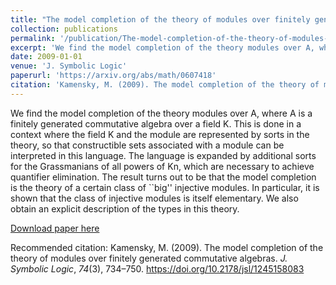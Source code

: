 ```yaml
---
title: "The model completion of the theory of modules over finitely generated commutative algebras"
collection: publications
permalink: '/publication/The-model-completion-of-the-theory-of-modules-over-finitely-generated-commutative-algebras'
excerpt: 'We find the model completion of the theory modules over A, where A is a finitely generated commutative algebra over a field K. This is done in a context where the field K and the module are represented by sorts in the theory, so that constructible sets associated with a module can be interpreted in this language. The language is expanded by additional sorts for the Grassmanians of all powers of Kn, which are necessary to achieve quantifier elimination. The result turns out to be that the model completion is the theory of a certain class of ``big'' injective modules. In particular, it is shown that the class of injective modules is itself elementary. We also obtain an explicit description of the types in this theory.'
date: 2009-01-01
venue: 'J. Symbolic Logic'
paperurl: 'https://arxiv.org/abs/math/0607418'
citation: 'Kamensky, M. (2009). The model completion of the theory of modules over finitely generated commutative algebras. <i>J. Symbolic Logic</i>, <i>74</i>(3), 734–750. https://doi.org/10.2178/jsl/1245158083'
---
```

We find the model completion of the theory modules over A, where A is a finitely generated commutative algebra over a field K. This is done in a context where the field K and the module are represented by sorts in the theory, so that constructible sets associated with a module can be interpreted in this language. The language is expanded by additional sorts for the Grassmanians of all powers of Kn, which are necessary to achieve quantifier elimination. The result turns out to be that the model completion is the theory of a certain class of ``big&#39;&#39; injective modules. In particular, it is shown that the class of injective modules is itself elementary. We also obtain an explicit description of the types in this theory.

[Download paper here](https://arxiv.org/abs/math/0607418)

Recommended citation: Kamensky, M. (2009). The model completion of the theory of modules over finitely generated commutative algebras. <i>J. Symbolic Logic</i>, <i>74</i>(3), 734–750. https://doi.org/10.2178/jsl/1245158083

